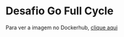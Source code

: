 # Desafio Go Full Cycle

Para ver a imagem no Dockerhub, [clique aqui](https://hub.docker.com/repository/docker/lucasfigueiredom/fullcycle/general)
